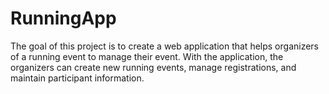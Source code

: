 # RunningApp
The goal of this project is to create a web application that helps organizers of a running event to manage their event. With the application, the organizers can create new running events, manage registrations, and maintain participant information.
